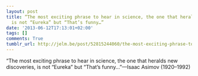 ```yaml
---
layout: post
title: “The most exciting phrase to hear in science, the one that heralds new discoveries,
  is not “Eureka” but “That’s funny…”
date: '2013-06-12T17:13:01+02:00'
tags: []
comments: True
tumblr_url: http://jelm.be/post/52815244060/the-most-exciting-phrase-to-hear-in-science-the
---
```

“The most exciting phrase to hear in science, the one that heralds new discoveries, is not “Eureka” but “That’s funny…”—Isaac Asimov (1920–1992)
